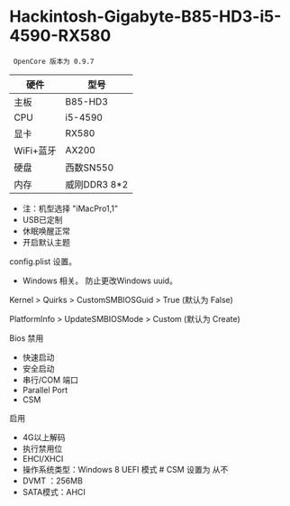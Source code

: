 # Hackintosh-Gigabyte-B85-HD3-i5-4590-RX580

     OpenCore 版本为 0.9.7

| 硬件 | 型号 |
| ---- |-----|
| 主板 | B85-HD3 |
| CPU | i5-4590 |
| 显卡 | RX580 |
|WiFi+蓝牙| AX200|
| 硬盘 | 西数SN550 |
|内存 | 威刚DDR3 8*2 |


- 注：机型选择 "iMacPro1,1"
- USB已定制 
- 休眠唤醒正常
- 开启默认主题


config.plist 设置。
 - Windows 相关。 防止更改Windows uuid。
 

Kernel > Quirks > CustomSMBIOSGuid > True (默认为 False)

PlatformInfo > UpdateSMBIOSMode > Custom (默认为  Create)

Bios
 禁用
- 快速启动
- 安全启动
- 串行/COM 端口
- Parallel Port
- CSM

启用

- 4G以上解码
- 执行禁用位
- EHCI/XHCI 
- 操作系统类型：Windows 8 UEFI 模式 # CSM 设置为 从不
- DVMT ：256MB
- SATA模式：AHCI
